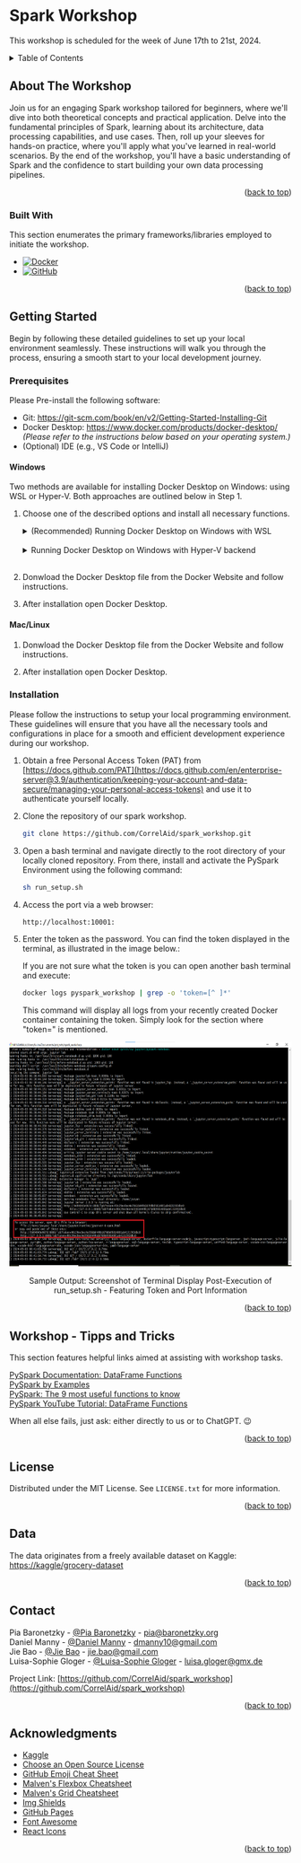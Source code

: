 # Spark Workshop

This workshop is scheduled for the week of June 17th to 21st, 2024.

<!-- TABLE OF CONTENTS -->
<details>
  <summary>Table of Contents</summary>
  <ol>
    <li>
      <a href="#about-the-Workshop">About The Workshop</a>
      <ul>
        <li><a href="#built-with">Built With</a></li>
      </ul>
    </li>
    <li>
      <a href="#getting-started">Getting Started</a>
      <ul>
        <li><a href="#prerequisites">Prerequisites</a></li>
        <li><a href="#installation">Installation</a></li>
      </ul>
    </li>
    <li><a href="#license">License</a></li>
    <li><a href="#data">Data</a></li>
    <li><a href="#contact">Contact</a></li>
    <li><a href="#acknowledgments">Acknowledgments</a></li>
  </ol>
</details>

<!-- ABOUT THE Workshop -->
## About The Workshop

Join us for an engaging Spark workshop tailored for beginners, where we'll dive into both theoretical concepts and practical application. Delve into the fundamental principles of Spark, learning about its architecture, data processing capabilities, and use cases. Then, roll up your sleeves for hands-on practice, where you'll apply what you've learned in real-world scenarios. By the end of the workshop, you'll have a basic understanding of Spark and the confidence to start building your own data processing pipelines.

<p align="right">(<a href="#about-the-Workshop">back to top</a>)</p>

### Built With

This section enumerates the primary frameworks/libraries employed to initiate the workshop.

* [![Docker][Docker-shield]][Docker-url]
* [![GitHub][Github-shield]][Github-url]   


<p align="right">(<a href="#about-the-Workshop">back to top</a>)</p>

<!-- GETTING STARTED -->
## Getting Started

Begin by following these detailed guidelines to set up your local environment seamlessly. These instructions will walk you through the process, ensuring a smooth start to your local development journey.

### Prerequisites

Please Pre-install the following software:

- Git: https://git-scm.com/book/en/v2/Getting-Started-Installing-Git 
- Docker Desktop: https://www.docker.com/products/docker-desktop/ _(Please refer to the instructions below based on your operating system.)_
- (Optional) IDE (e.g., VS Code or IntelliJ)

#### Windows

Two methods are available for installing Docker Desktop on Windows: using WSL or Hyper-V. Both approaches are outlined below in Step 1.

1. Choose one of the described options and install all necessary functions.
    <br>
    <details>
    <summary>(Recommended) Running Docker Desktop on Windows with WSL</summary>

      Open Windows Powershell as Administrator and run the following commands:

      ```sh
      wsl --install
      ```
      The first time you launch a newly installed Linux distribution, a console window will open and you'll be asked to wait for files to de-compress and be stored on your machine.
      Once you have installed WSL, you will need to create a user account and password for your newly installed Linux distribution.

      > :warning: **Occasionally, Ubuntu installation may terminate unexpectedly, displaying an Error Code (e.g., Error code: Wsl/InstallDistro/E_UNEXPECTED). In such cases, you may need to enable Virtual Machine within your CPU Configurations in the BIOS or activate Virtual Environment in Windows Features!**

    </details>
    <br>

    <details>
    <summary>Running Docker Desktop on Windows with Hyper-V backend</summary>

      Open Windows Powershell as Administrator and run the following commands:
      ```sh
      Enable-WindowsOptionalFeature -Online -FeatureName Microsoft-Hyper-V -All
      Enable-WindowsOptionalFeature -Online -FeatureName Containers -All
      Enable-WindowsOptionalFeature -Online -FeatureName VirtualMachinePlatform -All
      ```
    </details>
    <br>

2. Donwload the Docker Desktop file from the Docker Website and follow instructions.

3. After installation open Docker Desktop.

#### Mac/Linux

1. Donwload the Docker Desktop file from the Docker Website and follow instructions. 

2. After installation open Docker Desktop.


### Installation

Please follow the instructions to setup your local programming environment. These guidelines will ensure that you have all the necessary tools and configurations in place for a smooth and efficient development experience during our workshop. 

1. Obtain a free Personal Access Token (PAT) from [https://docs.github.com/PAT](https://docs.github.com/en/enterprise-server@3.9/authentication/keeping-your-account-and-data-secure/managing-your-personal-access-tokens) and use it to authenticate yourself locally.
2. Clone the repository of our spark workshop.
   ```sh
   git clone https://github.com/CorrelAid/spark_workshop.git
   ```
3. Open a bash terminal and navigate directly to the root directory of your locally cloned repository. From there, install and activate the PySpark Environment using the following command:

    ```sh
    sh run_setup.sh
    ```
4. Access the port via a web browser:
  
    ```sh
    http://localhost:10001:
    ```

5. Enter the token as the password. You can find the token displayed in the terminal, as illustrated in the image below.:
    
    If you are not sure what the token is you can open another bash terminal and execute:
    
    ```sh
    docker logs pyspark_workshop | grep -o 'token=[^ ]*'
    ```
    
    This command will display all logs from your recently created Docker container containing the token. Simply look for the section where "token=" is mentioned.

  <div align="center">
  <a href="https://github.com/CorrelAid/spark_workshop/">
    <img src="images/bash_output_token.png" alt="bash" width="600" height="400">
  </a>
  <p align="center">
    Sample Output: Screenshot of Terminal Display Post-Execution of run_setup.sh - Featuring Token and Port Information
  </p>
  </div>
    
    

<p align="right">(<a href="#about-the-Workshop">back to top</a>)</p>

<!-- LICENSE -->
## Workshop - Tipps and Tricks 

This section features helpful links aimed at assisting with workshop tasks.

[PySpark Documentation: DataFrame Functions](https://spark.apache.org/docs/latest/api/python/reference/pyspark.sql/functions.html)<br>
[PySpark by Examples](https://sparkbyexamples.com/pyspark/pyspark-sql-functions/)<br>
[PySpark: The 9 most useful functions to know](https://www.analyticsvidhya.com/blog/2021/05/9-most-useful-functions-for-pyspark-dataframe/)<br>
[PySpark YouTube Tutorial: DataFrame Functions](https://www.youtube.com/watch?v=-0Hqcvaq5vY)

When all else fails, just ask: either directly to us or to ChatGPT. 😉

<p align="right">(<a href="#about-the-Workshop">back to top</a>)</p>

<!-- LICENSE -->
## License

Distributed under the MIT License. See `LICENSE.txt` for more information.

<p align="right">(<a href="#about-the-Workshop">back to top</a>)</p>


<!-- DATA -->
## Data 
The data originates from a freely available dataset on Kaggle:
[https://kaggle/grocery-dataset](https://www.kaggle.com/datasets/elvinrustam/grocery-dataset?resource=download)

<p align="right">(<a href="#about-the-Workshop">back to top</a>)</p>

<!-- CONTACT -->
## Contact

Pia Baronetzky - [@Pia Baronetzky](https://correlaid.slack.com/team/U012LQGV81K) - pia@baronetzky.org <br>
Daniel Manny - [@Daniel Manny](https://correlaid.slack.com/team/U013SMVNJJ1) - dmanny10@gmail.com<br>
Jie Bao - [@Jie Bao](https://correlaid.slack.com/team/U9L0H3J3Z) - jie.bao@gmail.com<br>
Luisa-Sophie Gloger - [@Luisa-Sophie Gloger](https://correlaid.slack.com/team/U06SBUAJ2HL) - luisa.gloger@gmx.de<br>

Project Link: [https://github.com/CorrelAid/spark_workshop](https://github.com/CorrelAid/spark_workshop)

<p align="right">(<a href="#about-the-Workshop">back to top</a>)</p>



<!-- ACKNOWLEDGMENTS -->
## Acknowledgments

* [Kaggle](https://www.kaggle.com)
* [Choose an Open Source License](https://choosealicense.com)
* [GitHub Emoji Cheat Sheet](https://www.webpagefx.com/tools/emoji-cheat-sheet)
* [Malven's Flexbox Cheatsheet](https://flexbox.malven.co/)
* [Malven's Grid Cheatsheet](https://grid.malven.co/)
* [Img Shields](https://shields.io)
* [GitHub Pages](https://pages.github.com)
* [Font Awesome](https://fontawesome.com)
* [React Icons](https://react-icons.github.io/react-icons/search)

<p align="right">(<a href="#about-the-Workshop">back to top</a>)</p>

<!-- MARKDOWN LINKS & IMAGES -->
<!-- https://www.markdownguide.org/basic-syntax/#reference-style-links -->
[Docker-shield]: https://img.shields.io/badge/Docker-2CA5E0?style=for-the-badge&logo=docker&logoColor=white
[Docker-url]:https://www.docker.com/#build
[Github-shield]:https://img.shields.io/badge/GitHub-100000?style=for-the-badge&logo=github&logoColor=white
[Github-url]:https://github.com/    